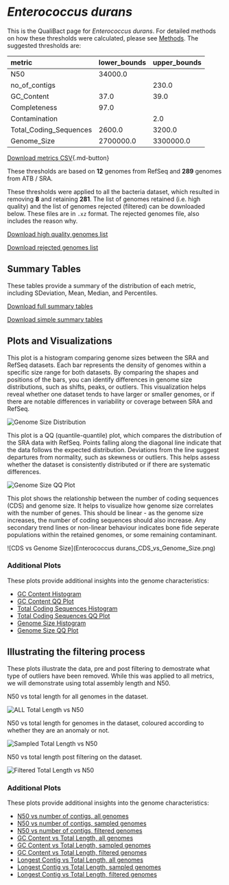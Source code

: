 # *Enterococcus durans*

This is the QualiBact page for *Enterococcus durans*. For detailed methods on how these thresholds were calculated, please see [Methods](../../methods.md).
The suggested thresholds are: 

| metric                 | lower_bounds   | upper_bounds   |
|:-----------------------|:---------------|:---------------|
| N50                    | 34000.0        |                |
| no_of_contigs          |                | 230.0          |
| GC_Content             | 37.0           | 39.0           |
| Completeness           | 97.0           |                |
| Contamination          |                | 2.0            |
| Total_Coding_Sequences | 2600.0         | 3200.0         |
| Genome_Size            | 2700000.0      | 3300000.0      |

[Download metrics CSV](Enterococcus_durans_metrics.csv){.md-button}


These thresholds are based on **12** genomes from RefSeq and **289** genomes from ATB / SRA.

These thresholds were applied to all the bacteria dataset, which resulted in removing **8** and retaining **281**.
The list of genomes retained (i.e. high quality) and the list of genomes rejected (filtered) can be downloaded below. These files are in `.xz` format. The rejected genomes file, also includes the reason why.

[Download high quality genomes list](Enterococcus_durans_high_quality_genomes.csv.xz)


[Download rejected genomes list](Enterococcus_durans_filtered_out_genomes.csv.xz)



## Summary Tables
These tables provide a summary of the distribution of each metric, including SDeviation, Mean, Median, and Percentiles.

[Download full summary tables](summary.csv)

[Download simple summary tables](selected_summary.csv)

## Plots and Visualizations

This plot is a histogram comparing genome sizes between the SRA and RefSeq datasets. Each bar represents the density of genomes within a specific size range for both datasets. By comparing the shapes and positions of the bars, you can identify differences in genome size distributions, such as shifts, peaks, or outliers. This visualization helps reveal whether one dataset tends to have larger or smaller genomes, or if there are notable differences in variability or coverage between SRA and RefSeq.

![Genome Size Distribution](Genome_Size_refseq_histogram_kde.png)

This plot is a QQ (quantile-quantile) plot, which compares the distribution of the SRA data with RefSeq. Points falling along the diagonal line indicate that the data follows the expected distribution. Deviations from the line suggest departures from normality, such as skewness or outliers. This helps assess whether the dataset is consistently distributed or if there are systematic differences.

![Genome Size QQ Plot](Genome_Size_refseq_qqplot.png)

This plot shows the relationship between the number of coding sequences (CDS) and genome size. It helps to visualize how genome size correlates with the number of genes. This should be linear - as the genome size increases, the number of coding sequences should also increase. Any secondary trend lines or non-linear behaviour indicates bone fide seperate populations within the retained genomes, or some remaining contaminant. 

![CDS vs Genome Size](Enterococcus durans_CDS_vs_Genome_Size.png)

### Additional Plots

These plots provide additional insights into the genome characteristics:

- [GC Content Histogram](GC_Content_refseq_histogram_kde.png)
- [GC Content QQ Plot](GC_Content_refseq_qqplot.png)
- [Total Coding Sequences Histogram](Total_Coding_Sequences_refseq_histogram_kde.png)
- [Total Coding Sequences QQ Plot](Total_Coding_Sequences_refseq_qqplot.png)
- [Genome Size Histogram](Genome_Size_refseq_histogram_kde.png)
- [Genome Size QQ Plot](Genome_Size_refseq_qqplot.png)
## Illustrating the filtering process
These plots illustrate the data, pre and post filtering to demostrate what type of outliers have been removed. While this was applied to all metrics, we will demonstrate using total assembly length and N50.

N50 vs total length for all genomes in the dataset.

![ALL Total Length vs N50](Enterococcus_durans_all_total_length_N50.png)

N50 vs total length for genomes in the dataset, coloured according to whether they are an anomaly or not.

![Sampled Total Length vs N50](Enterococcus_durans_sample_total_length_N50.png)

N50 vs total length post filtering on the dataset.

![Filtered Total Length vs N50](Enterococcus_durans_filt_total_length_N50.png)

### Additional Plots

These plots provide additional insights into the genome characteristics:

- [N50 vs number of contigs, all genomes](Enterococcus_durans_all_N50_number.png)
- [N50 vs number of contigs, sampled genomes](Enterococcus_durans_sample_N50_number.png)
- [N50 vs number of contigs, filtered genomes](Enterococcus_durans_filt_N50_number.png)
- [GC Content vs Total Length, all genomes](Enterococcus_durans_all_total_length_GC_Content.png)
- [GC Content vs Total Length, sampled genomes](Enterococcus_durans_sample_total_length_GC_Content.png)
- [GC Content vs Total Length, filtered genomes](Enterococcus_durans_filt_total_length_GC_Content.png)
- [Longest Contig vs Total Length, all genomes](Enterococcus_durans_all_total_length_longest.png)
- [Longest Contig vs Total Length, sampled genomes](Enterococcus_durans_sample_total_length_longest.png)
- [Longest Contig vs Total Length, filtered genomes](Enterococcus_durans_filt_total_length_longest.png)
